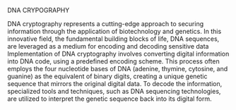 DNA CRYPOGRAPHY

DNA cryptography represents a cutting-edge approach to securing information through the application of biotechnology and genetics.
In this innovative field, the fundamental building blocks of life, DNA sequences, are leveraged as a medium for encoding and decoding sensitive data
Implementation of DNA cryptography involves converting digital information into DNA code, using a predefined encoding scheme.
This process often employs the four nucleotide bases of DNA (adenine, thymine, cytosine, and guanine) as the equivalent of binary digits, creating a unique genetic sequence that mirrors the original digital data.
To decode the information, specialized tools and techniques, such as DNA sequencing technologies, are utilized to interpret the genetic sequence back into its digital form.
